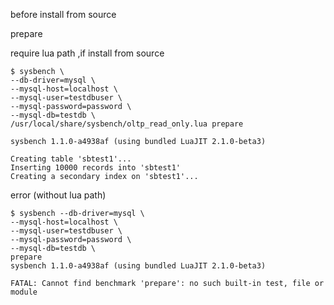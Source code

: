 
before install from source




prepare

require lua path ,if install from source
```console
$ sysbench \
--db-driver=mysql \
--mysql-host=localhost \
--mysql-user=testdbuser \
--mysql-password=password \
--mysql-db=testdb \
/usr/local/share/sysbench/oltp_read_only.lua prepare

sysbench 1.1.0-a4938af (using bundled LuaJIT 2.1.0-beta3)

Creating table 'sbtest1'...
Inserting 10000 records into 'sbtest1'
Creating a secondary index on 'sbtest1'...
```

error (without lua path) 
```console
$ sysbench --db-driver=mysql \
--mysql-host=localhost \
--mysql-user=testdbuser \
--mysql-password=password \
--mysql-db=testdb \
prepare
sysbench 1.1.0-a4938af (using bundled LuaJIT 2.1.0-beta3)

FATAL: Cannot find benchmark 'prepare': no such built-in test, file or module
```
